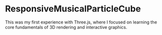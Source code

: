 # ResponsiveMusicalParticleCube
This was my first experience with Three.js, where I focused on learning the core fundamentals of 3D rendering and interactive graphics.
